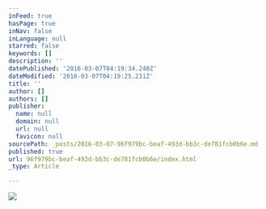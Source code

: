 ```yaml
---
inFeed: true
hasPage: true
inNav: false
inLanguage: null
starred: false
keywords: []
description: ''
datePublished: '2016-03-07T04:19:34.240Z'
dateModified: '2016-03-07T04:19:25.231Z'
title: ''
author: []
authors: []
publisher:
  name: null
  domain: null
  url: null
  favicon: null
sourcePath: _posts/2016-03-07-96f979bc-beaf-493d-bb3c-de781fcb0b6e.md
published: true
url: 96f979bc-beaf-493d-bb3c-de781fcb0b6e/index.html
_type: Article

---
```

![](https://the-grid-user-content.s3-us-west-2.amazonaws.com/70fc8fb2-eb79-41f1-9b53-f53c0f04e454.jpg)